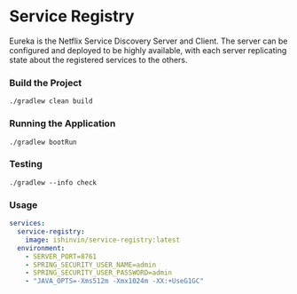 # Service Registry

Eureka is the Netflix Service Discovery Server and Client. The server can be configured and deployed to be highly available, with each server replicating state about the registered services to the others.

### Build the Project

```shell
./gradlew clean build
```

### Running the Application

```shell
./gradlew bootRun
```

### Testing

```shell
./gradlew --info check
```

### Usage

```yaml
services:
  service-registry:
    image: ishinvin/service-registry:latest
  environment:
    - SERVER_PORT=8761
    - SPRING_SECURITY_USER_NAME=admin
    - SPRING_SECURITY_USER_PASSWORD=admin
    - "JAVA_OPTS=-Xms512m -Xmx1024m -XX:+UseG1GC"
```

